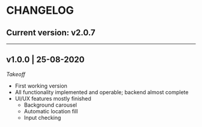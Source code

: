 # CHANGELOG

## Current version: v2.0.7

---

## v1.0.0 | 25-08-2020
*Takeoff*
- First working version
- All functionality implemented and operable; backend almost complete
- UI/UX features mostly finished
  - Background carousel
  - Automatic location fill
  - Input checking
